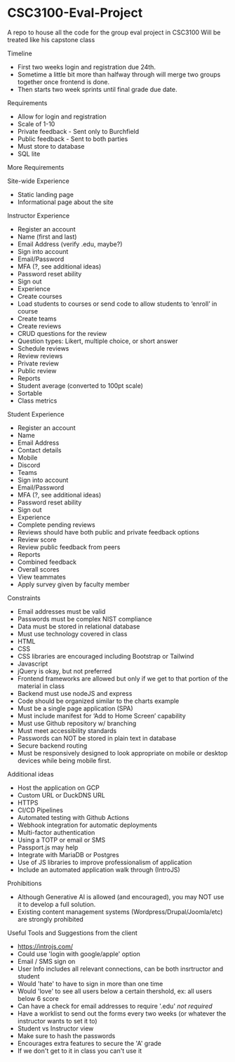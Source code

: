 # CSC3100-Eval-Project
A repo to house all the code for the group eval project in CSC3100
Will be treated like his capstone class

Timeline
 - First two weeks login and registration due 24th.
 - Sometime a little bit more than halfway through will merge two groups together once frontend is done.
 - Then starts two week sprints until final grade due date.

Requirements
 - Allow for login and registration
 - Scale of 1-10
 - Private feedback - Sent only to Burchfield
 - Public feedback - Sent to both parties
 - Must store to database
 - SQL lite

More Requirements

Site-wide Experience 
- Static landing page 
- Informational page about the site
  
Instructor Experience 
- Register an account 
- Name (first and last) 
- Email Address (verify .edu, maybe?) 
- Sign into account 
- Email/Password 
- MFA (?, see additional ideas) 
- Password reset ability 
- Sign out 
- Experience 
- Create courses 
- Load students to courses or send code to allow students to ‘enroll’ in course 
- Create teams 
- Create reviews 
- CRUD questions for the review 
- Question types: Likert, multiple choice, or short answer 
- Schedule reviews 
- Review reviews 
- Private review 
- Public review 
- Reports 
- Student average (converted to 100pt scale) 
- Sortable 
- Class metrics

Student Experience 
- Register an account 
- Name 
- Email Address 
- Contact details 
- Mobile 
- Discord 
- Teams 
- Sign into account 
- Email/Password 
- MFA (?, see additional ideas) 
- Password reset ability 
- Sign out 
- Experience 
- Complete pending reviews 
- Reviews should have both public and private feedback options 
- Review score  
- Review public feedback from peers 
- Reports 
- Combined feedback 
- Overall scores
- View teammates
- Apply survey given by faculty member


Constraints 
- Email addresses must be valid 
- Passwords must be complex NIST compliance 
- Data must be stored in relational database 
- Must use technology covered in class 
- HTML 
- CSS 
- CSS libraries are encouraged including Bootstrap or Tailwind 
- Javascript 
- jQuery is okay, but not preferred 
- Frontend frameworks are allowed but only if we get to that portion of the material in class 
- Backend must use nodeJS and express 
- Code should be organized similar to the charts example 
- Must be a single page application (SPA) 
- Must include manifest for ‘Add to Home Screen’ capability 
- Must use Github repository w/ branching 
- Must meet accessibility standards 
- Passwords can NOT be stored in plain text in database 
- Secure backend routing 
- Must be responsively designed to look appropriate on mobile or desktop devices while being mobile first. 


Additional ideas 
- Host the application on GCP 
- Custom URL or DuckDNS URL 
- HTTPS 
- CI/CD Pipelines 
- Automated testing with Github Actions 
- Webhook integration for automatic deployments  
- Multi-factor authentication 
- Using a TOTP or email or SMS 
- Passport.js may help 
- Integrate with MariaDB or Postgres 
- Use of JS libraries to improve professionalism of application 
- Include an automated application walk through (IntroJS) 


Prohibitions 
- Although Generative AI is allowed (and encouraged), you may NOT use it to develop a full solution. 
- Existing content management systems (Wordpress/Drupal/Joomla/etc) are strongly prohibited


Useful Tools and Suggestions from the client
- https://introjs.com/
 - Could use 'login with google/apple' option
 - Email / SMS sign on
 - User Info includes all relevant connections, can be both insrtructor and student
 - Would 'hate' to have to sign in more than one time
 - Would 'love' to see all users below a certain thershold, ex: all users below 6 score
 - Can have a check for email addresses to require '.edu' *not required*
 - Have a worklist to send out the forms every two weeks (or whatever the instructor wants to set it to)
 - Student vs Instructor view
 - Make sure to hash the passwords
 - Encourages extra features to secure the 'A' grade
 - If we don't get to it in class you can't use it
